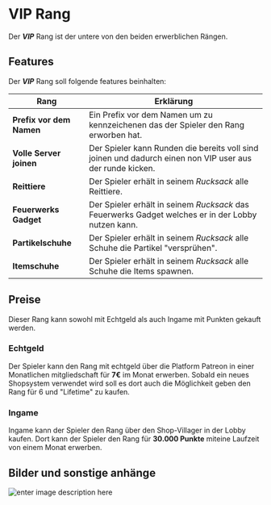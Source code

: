 # VIP Rang

Der ***VIP*** Rang ist der untere von den beiden erwerblichen Rängen.


## Features

Der ***VIP*** Rang soll folgende features beinhalten:

| Rang | Erklärung |
|--|--|
| **Prefix vor dem Namen** | Ein Prefix vor dem Namen um zu kennzeichenen das der Spieler den Rang erworben hat. |
| **Volle Server joinen** | Der Spieler kann Runden die bereits voll sind joinen und dadurch einen non VIP user aus der runde kicken. |
|**Reittiere**|Der Spieler erhält in seinem *Rucksack* alle Reittiere.|
| **Feuerwerks Gadget** |  Der Spieler erhält in seinem *Rucksack* das Feuerwerks Gadget welches er in der Lobby nutzen kann. |
|**Partikelschuhe**| Der Spieler erhält in seinem *Rucksack* alle Schuhe die Partikel "versprühen".|
| **Itemschuhe** | Der Spieler erhält in seinem *Rucksack* alle Schuhe die Items spawnen. |

## Preise

Dieser Rang kann sowohl mit Echtgeld als auch Ingame mit Punkten gekauft werden.
### Echtgeld
Der Spieler kann den Rang mit echtgeld über die Platform Patreon in einer Monatlichen mitgliedschaft für **7€**
im Monat erwerben. Sobald ein neues Shopsystem verwendet wird soll es dort auch die Möglichkeit geben den Rang für 6 und "Lifetime" zu kaufen.
### Ingame
Ingame kann der Spieler den Rang über den Shop-Villager in der Lobby kaufen. Dort kann der Spieler den Rang für **30.000 Punkte** miteine Laufzeit von einem Monat erwerben.

## Bilder und sonstige anhänge

![enter image description here](https://c10.patreonusercontent.com/3/eyJ3Ijo0MDB9/patreon-media/p/reward/4466220/1987272d197140a19d4f8a5e411b9474/1.png?token-time=2145916800&token-hash=ri_4FNBWn6v_mgBLmZfoMZCBF24rmblzw5AVOzO_O3E=)
